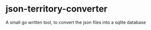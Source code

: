 # json-territory-converter

A small go written tool, to convert the json files into a sqlite database
